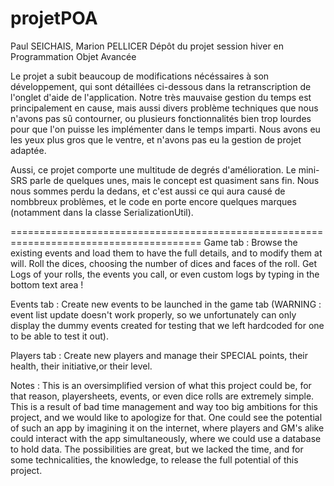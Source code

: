 # projetPOA
Paul SEICHAIS, Marion PELLICER
Dépôt du projet session hiver en Programmation Objet Avancée

Le projet a subit beaucoup de modifications nécéssaires à son développement, qui sont détaillées ci-dessous dans la retranscription de l'onglet d'aide de l'application. Notre très mauvaise gestion du temps est principalement en cause, mais aussi divers problème techniques que nous n'avons pas sû contourner, ou plusieurs fonctionnalités bien trop lourdes pour que l'on puisse les implémenter dans le temps imparti. Nous avons eu les yeux plus gros que le ventre, et n'avons pas eu la gestion de projet adaptée.

Aussi, ce projet comporte une multitude de degrés d'amélioration. Le mini-SRS parle de quelques unes, mais le concept est quasiment sans fin. Nous nous sommes perdu la dedans, et c'est aussi ce qui aura causé de nombbreux problèmes, et le code en porte encore quelques marques (notamment dans la classe SerializationUtil).


=======================================================================================
Game tab :
	Browse the existing events and load them to have the full details, and to modify them at will. Roll the dices, choosing the number of dices and faces of the roll. Get Logs of your rolls, the events you call, or even custom logs by typing in the bottom text area !


Events tab :
	Create new events to be launched in the game tab (WARNING : event list update doesn't work properly, so we unfortunately can only display the dummy events created for testing that we left hardcoded for one to be able to test it out).


Players tab :
	Create new players and manage their SPECIAL points, their health, their initiative,or their level.


Notes : 
	This is an oversimplified version of what this project could be, for that reason, playersheets, events, or even dice rolls are extremely simple. This is a result of bad time management and way too big ambitions for this project, and we would like to apologize for that. 
	One could see the potential of such an app by imagining it on the internet, where players and GM's alike could interact with the app simultaneously, where we could use a database to hold data. The possibilities are great, but we lacked the time, and for some technicalities, the knowledge, to release the full potential of this project.
